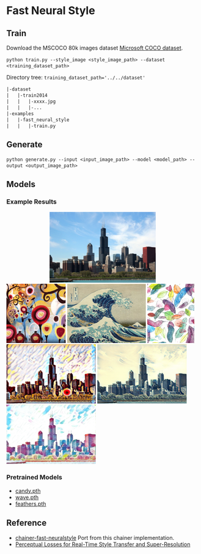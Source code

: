 # Fast Neural Style

## Train
Download the MSCOCO 80k images dataset [Microsoft COCO dataset](http://mscoco.org/dataset/#download).
```
python train.py --style_image <style_image_path> --dataset <training_dataset_path>
```
Directory tree: ```training_dataset_path='../../dataset'```
```
|-dataset
|	|-train2014
|	|	|-xxxx.jpg
|	|	|-...
|-examples
|	|-fast_neural_style
|	|	|-train.py
```

## Generate
```
python generate.py --input <input_image_path> --model <model_path> --output <output_image_path>
```

## Models
### Example Results
<div align='center'>
  <img src='images/chicago.jpg' height="185px">
</div>
<img src='images/candy.jpg' height="155px">
<img src='images/wave.jpg' height="155px">
<img src='images/feathers.jpg' height='155px'>
<br>
<img src='images/output_candy.jpg' height="155px">
<img src='images/output_wave.jpg' height="155px">
<img src='images/output_feathers.jpg' height='155px'>

### Pretrained Models
- [candy.pth](https://drive.google.com/file/d/0B7RIdSYNNb-uY0d4LXFHX0ppNG8/view?usp=sharing)
- [wave.pth](https://drive.google.com/file/d/0B7RIdSYNNb-uYnhzem53S29sVUU/view?usp=sharing)
- [feathers.pth](https://drive.google.com/file/d/0B7RIdSYNNb-uTVdRQjA3eS1ITDA/view?usp=sharing)


## Reference
- [chainer-fast-neuralstyle](https://github.com/yusuketomoto/chainer-fast-neuralstyle) Port from this chainer implementation.
- [Perceptual Losses for Real-Time Style Transfer and Super-Resolution](http://arxiv.org/abs/1603.08155)
